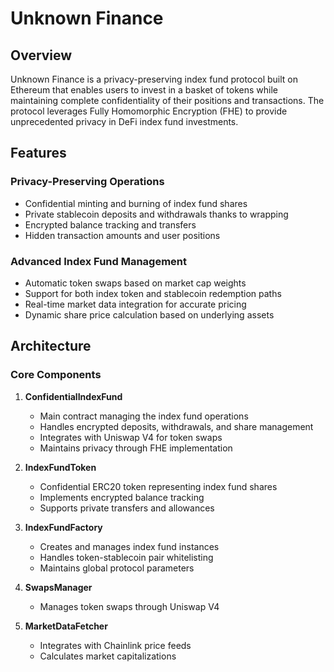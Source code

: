 # Unknown Finance

## Overview

Unknown Finance is a privacy-preserving index fund protocol built on Ethereum that enables users to invest in a basket of tokens while maintaining complete confidentiality of their positions and transactions. The protocol leverages Fully Homomorphic Encryption (FHE) to provide unprecedented privacy in DeFi index fund investments.

## Features

### Privacy-Preserving Operations
- Confidential minting and burning of index fund shares
- Private stablecoin deposits and withdrawals thanks to wrapping
- Encrypted balance tracking and transfers
- Hidden transaction amounts and user positions

### Advanced Index Fund Management
- Automatic token swaps based on market cap weights
- Support for both index token and stablecoin redemption paths
- Real-time market data integration for accurate pricing
- Dynamic share price calculation based on underlying assets


## Architecture

### Core Components

1. **ConfidentialIndexFund**
   - Main contract managing the index fund operations
   - Handles encrypted deposits, withdrawals, and share management
   - Integrates with Uniswap V4 for token swaps
   - Maintains privacy through FHE implementation

2. **IndexFundToken**
   - Confidential ERC20 token representing index fund shares
   - Implements encrypted balance tracking
   - Supports private transfers and allowances

3. **IndexFundFactory**
   - Creates and manages index fund instances
   - Handles token-stablecoin pair whitelisting
   - Maintains global protocol parameters

4. **SwapsManager**
   - Manages token swaps through Uniswap V4

5. **MarketDataFetcher**
   - Integrates with Chainlink price feeds
   - Calculates market capitalizations
